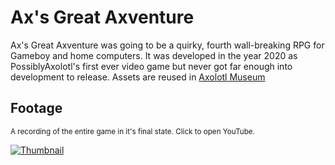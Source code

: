 # Ax's Great Axventure

Ax's Great Axventure was going to be a quirky, fourth wall-breaking RPG for Gameboy and home computers. It was developed in the year 2020 as PossiblyAxolotl's first ever video game but never got far enough into development to release. Assets are reused in [Axolotl Museum](/axolotl_museum)

## Footage

<sub>A recording of the entire game in it's final state. Click to open YouTube.</sub>

[![Thumbnail](https://github.com/PossiblyAxolotl/PossiblyAxolotl-Wiki/assets/76883695/874763a9-f9dd-44e2-95bb-c6e6bf5c0006)](https://youtu.be/tfBxIFOeVNI)
